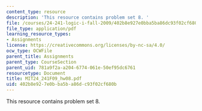 ```yaml
---
content_type: resource
description: 'This resource contains problem set 8. '
file: /courses/24-241-logic-i-fall-2009/402b8e927e0bba5ba86dc93f02cf680b_MIT24_241F09_hw08.pdf
file_type: application/pdf
learning_resource_types:
- Assignments
license: https://creativecommons.org/licenses/by-nc-sa/4.0/
ocw_type: OCWFile
parent_title: Assignments
parent_type: CourseSection
parent_uid: 781a9f2a-a204-6774-061e-50ef95dc6761
resourcetype: Document
title: MIT24_241F09_hw08.pdf
uid: 402b8e92-7e0b-ba5b-a86d-c93f02cf680b
---
```

This resource contains problem set 8. 